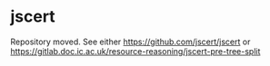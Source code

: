 # jscert
Repository moved. See either https://github.com/jscert/jscert or https://gitlab.doc.ic.ac.uk/resource-reasoning/jscert-pre-tree-split

